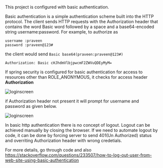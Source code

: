 This project is configured with basic authentication.

Basic authentication is a simple authentication scheme built into the HTTP protocol. 
The client sends HTTP requests with the Authorization header that contains the word Basic word followed by a space 
and a base64-encoded string username:password. For example, to authorize as 
```
username :praveen
password :praveen@123# 
```
the client would send ```Basic base64(praveen:praveen@123#)``` 
```
Authorization: Basic cHJhdmVlbjpwcmF2ZWVuQDEyMyM=
```

If spring security is configured for basic authentication for access to resources other than ROLE_ANONYMOUS, 
it checks for access header <b>Authorization</b>

![loginscreen](https://github.com/nlpraveennl/springsecurity/blob/master/z_screenshots/basic-http-auth-header.png)

if Authorization header not present it will prompt for username and password as given below.

![loginscreen](https://github.com/nlpraveennl/springsecurity/blob/master/z_screenshots/basic-http.png)

In basic http authentication there is no concept of logout. Logout can be achieved manually by closing the browser.
If we need to automate logout by code, it can be done by forcing server to send 401(Un Authorized) status and overriting Authorization header with wrong credetials.

For more details, go through code and also https://stackoverflow.com/questions/233507/how-to-log-out-user-from-web-site-using-basic-authentication

